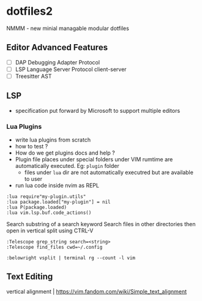 # dotfiles2

NMMM - new minial managable modular dotfiles

## Editor Advanced Features

- [ ] DAP Debugging Adapter Protocol
- [ ] LSP Language Server Protocol client-server
- [ ] Treesitter AST

## LSP

- specification put forward by Microsoft to support multiple editors

### Lua Plugins

- write lua plugins from scratch
- how to test ?
- How do we get plugins docs and help ?
- Plugin file places under special folders under VIM rumtime are automatically executed. Eg: `plugin` folder
  - files under `lua` dir are not automatically executred but are available to user
- run lua code inside nvim as REPL

```
:lua require"my-plugin.utils"
:lua package.loaded["my-plugin"] = nil
:lua P(package.loaded)
:lua vim.lsp.buf.code_actions()
```

Search substring of a search keyword
Search files in other directories then open in vertical split using CTRL-V
```
:Telescope grep_string search=<string>
:Telescope find_files cwd=~/.config
```

```
:belowright vsplit | terminal rg --count -l vim
```

## Text Editing

vertical alignment | https://vim.fandom.com/wiki/Simple_text_alignment
